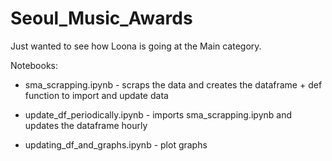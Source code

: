 # Seoul_Music_Awards
Just wanted to see how Loona is going at the Main category.

Notebooks:

* sma_scrapping.ipynb - scraps the data and creates the dataframe + def function to import and update data

* update_df_periodically.ipynb - imports sma_scrapping.ipynb and updates the dataframe hourly

* updating_df_and_graphs.ipynb - plot graphs
